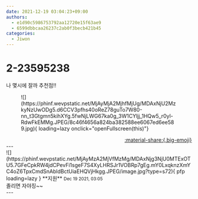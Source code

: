 ```yaml
---
date: 2021-12-19 03:04:23+09:00
authors:
  - e1d90c5986753792aa12720e15f63ae9
  - 6599dbbcaa26237c2ab0f3becb421b45
categories:
  - Jiwon
---
```


# 2-23595238

<div class="post-container" markdown="1">
<div class="content-container md-sidebar__scrollwrap" markdown="1">

나 몇시에 잘까 추천점!!
<figure markdown="1">
![](https://phinf.wevpstatic.net/MjAyMjA2MjhfMjUg/MDAxNjU2MzkyNzUwODg5.d6CCV3pfhs40oReZ78guTo7W80-nn_t3Gtgmn5kihXYg.5fwNjLWG67ka0g_3W1CYljj_1HQw5_r0yl-RdwFkEMMg.JPEG/8c46f4656a824ba382588ee6067ed6ee589.jpg){ loading=lazy onclick="openFullscreen(this)"}
</figure>


</div>
</div>

<div style="text-align: right;" markdown="1">
<a href="https://weverse.io/fromis9/fanpost/2-23595238" style="text-align: right;">:material-share:{.big-emoji}</a>
</div>
---

<div class="comments-container md-sidebar__scrollwrap" markdown="1">
<div class="comment" markdown="1">
<div class='id-container' markdown="1">
![](https://phinf.wevpstatic.net/MjAyMzA2MjVfMzMg/MDAxNjg3NjU0MTExOTU5.7GFeCpkRW4jdCPevFi1sgeF7S4XyLHRSJr1VOBRp7gEg.mY0LxqknzXmYC4oZ6TpxCmdSnAbldBctUiaEHQVjHkgg.JPEG/image.jpg?type=s72){ pfp loading=lazy }
**<span class="artist">지원</span>** <small>Dec 19 2021, 03:05</small><br>
</div>
<div class='comment-body' markdown="1">
졸리면 자야징~~
</div>
</div>
</div>
---
